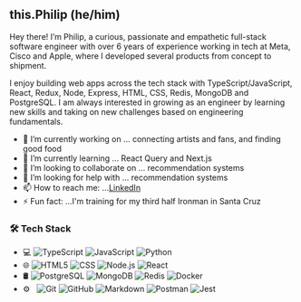 <h2> this.Philip (he/him)</h2>

Hey there! I’m Philip, a curious, passionate and empathetic full-stack software engineer with over 6 years of experience working in tech at Meta, Cisco and Apple, where I developed several products from concept to shipment.

I enjoy building web apps across the tech stack with TypeScript/JavaScript, React, Redux, Node, Express, HTML, CSS, Redis, MongoDB and PostgreSQL. I am always interested in growing as an engineer by learning new skills and taking on new challenges based on engineering fundamentals.

- 🔭 I’m currently working on ... connecting artists and fans, and finding good food
- 🌱 I’m currently learning ... React Query and Next.js
- 👯 I’m looking to collaborate on ... recommendation systems
- 🤔 I’m looking for help with ... recommendation systems
- 📫 How to reach me: ...[LinkedIn](https://www.linkedin.com/in/philiplbrown/)
- ⚡ Fun fact: ...I'm training for my third half Ironman in Santa Cruz

<h3> 🛠 Tech Stack</h3>

- 💻
  ![TypeScript](https://img.shields.io/badge/-TypeScript-333333?style=flat&logo=typescript)
  ![JavaScript](https://img.shields.io/badge/-JavaScript-333333?style=flat&logo=javascript)
  ![Python](https://img.shields.io/badge/-Python-333333?style=flat&logo=python)
- 🌐
  ![HTML5](https://img.shields.io/badge/-HTML5-333333?style=flat&logo=HTML5)
  ![CSS](https://img.shields.io/badge/-CSS-333333?style=flat&logo=CSS3&logoColor=1572B6)
  ![Node.js](https://img.shields.io/badge/-Node.js-333333?style=flat&logo=node.js)
  ![React](https://img.shields.io/badge/-React-333333?style=flat&logo=react)
- 🛢 
  ![PostgreSQL](https://img.shields.io/badge/-PostgreSQL-333333?style=flat&logo=postgresql)
  ![MongoDB](https://img.shields.io/badge/-MongoDB-333333?style=flat&logo=mongodb)
  ![Redis](https://img.shields.io/badge/-Redis-333333?style=flat&logo=redis)
  ![Docker](https://img.shields.io/badge/-Docker-333333?style=flat&logo=docker)
- ⚙️ &nbsp;
  ![Git](https://img.shields.io/badge/-Git-333333?style=flat&logo=git)
  ![GitHub](https://img.shields.io/badge/-GitHub-333333?style=flat&logo=github)
  ![Markdown](https://img.shields.io/badge/-Markdown-333333?style=flat&logo=markdown)
  ![Postman](https://img.shields.io/badge/-Postman-333333?style=flat&logo=postman)
  ![Jest](https://img.shields.io/badge/-Jest-333333?style=flat&logo=jest)
